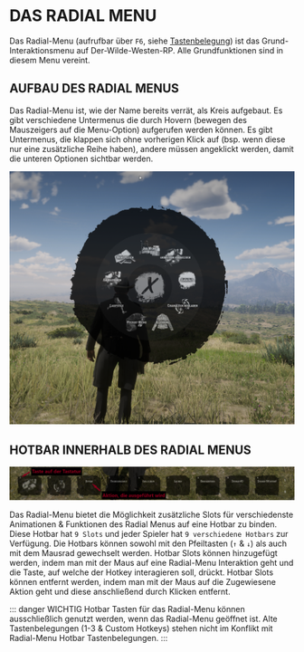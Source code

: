 # DAS RADIAL MENU

Das Radial-Menu (aufrufbar über `F6`, siehe [Tastenbelegung](https://wiki.der-wilde-westen-rp.de/sites/keyboard-console/tastaturbelegung)) ist das Grund-Interaktionsmenu auf Der-Wilde-Westen-RP. Alle Grundfunktionen sind in diesem Menu vereint.

## AUFBAU DES RADIAL MENUS

Das Radial-Menu ist, wie der Name bereits verrät, als Kreis aufgebaut. Es gibt verschiedene Untermenus die durch Hovern (bewegen des Mauszeigers auf die Menu-Option) aufgerufen werden können.
Es gibt Untermenus, die klappen sich ohne vorherigen Klick auf (bsp. wenn diese nur eine zusätzliche Reihe haben), andere müssen angeklickt werden, damit die unteren Optionen sichtbar werden.

![Grundlegendes Radialmenu](../../assets/radial_menu_base.png)

## HOTBAR INNERHALB DES RADIAL MENUS
<Badge type="tip" text="NEU: Verfügbar am dem Patch am 12.01.2025 / 16:00 Uhr."/>

![Grundlegendes Radialmenu](../../assets/radial_menu_hotbar.png)

Das Radial-Menu bietet die Möglichkeit zusätzliche Slots für verschiedenste Animationen & Funktionen des Radial Menus auf eine Hotbar zu binden.
Diese Hotbar hat `9 Slots` und jeder Spieler hat `9 verschiedene Hotbars` zur Verfügung. Die Hotbars können sowohl mit den Pfeiltasten (`↑` & `↓`) als auch mit dem Mausrad gewechselt werden.
Hotbar Slots können hinzugefügt werden, indem man mit der Maus auf eine Radial-Menu Interaktion geht und die Taste, auf welche der Hotkey interagieren soll, drückt. 
Hotbar Slots können entfernt werden, indem man mit der Maus auf die Zugewiesene Aktion geht und diese anschließend durch Klicken entfernt.

::: danger WICHTIG
Hotbar Tasten für das Radial-Menu können ausschließlich genutzt werden, wenn das Radial-Menu geöffnet ist. Alte Tastenbelegungen (1-3 & Custom Hotkeys) stehen nicht im Konflikt mit Radial-Menu Hotbar Tastenbelegungen.
:::
